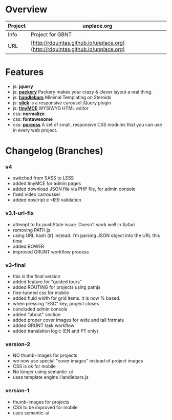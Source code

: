# Overview

Project | unplace.org
--- | ---
Info | Project for GBNT
URL | [http://rdquintas.github.io/unplace.org](http://rdquintas.github.io/unplace.org)


# Features
- js: **jquery**
- js: [**packery**](http://packery.metafizzy.co/) Packery makes your crazy & clever layout a real thing.
- js: [**handlebars**](http://handlebarsjs.com/) Minimal Templating on Steroids
- js: [**slick**](http://kenwheeler.github.io/slick/) is a responsive carousel jQuery plugin
- js: [**tinyMCE**](http://www.tinymce.com//) WYSIWYG HTML editor
- css: **normalize**
- css: **fontawesome**
- css: [**purecss**](http://purecss.io/) A set of small, responsive CSS modules that you can use in every web project.

        
# Changelog (Branches)
### v4
- switched from SASS to LESS
- added tinyMCE for admin pages
- added download JSON file via PHP file, for admin console
- fixed video carroussel 
- added noscript e <IE9 validation

### v3.1-url-fix
- attempt to fix pushState issue. Doesn't work well in Safari
- removing PATH.js
- using URL hash (#) instead. I'm parsing JSON object into the URL this time
- added BOWER
- improved GRUNT workflow process

### v3-final
- this is the final version
- added feature for "guided tours"
- added ROUTING for projects using pathjs
- fine-tunned css for mobile
- added fluid width for grid items. it is now % based.
- when pressing "ESC" key, project closes
- concluded admin console
- added "about" section
- added proper cover images for wide and tall formats
- added GRUNT task workflow
- added translation logic (EN and PT only)

### version-2
- NO thumb-images for projects
- we now use special "cover images" instead of project images
- CSS is ok for mobile
- No longer using semantic-ui
- uses template engine Handlebars.js

### version-1
- thumb-images for projects
- CSS to be improved for mobile
- uses semantic-ui


